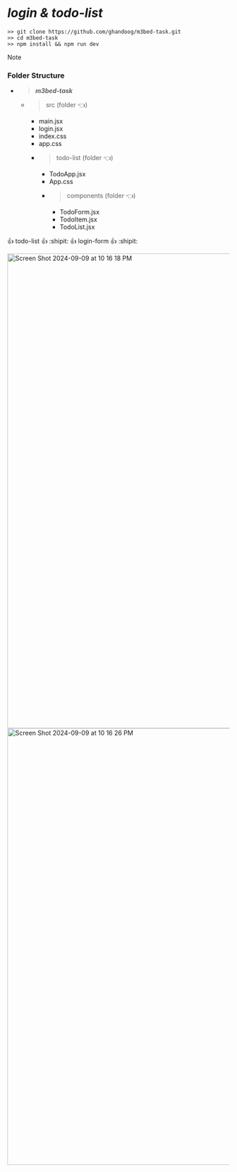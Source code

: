 # ***login & todo-list***
```
>> git clone https://github.com/ghandoog/m3bed-task.git
>> cd m3bed-task
>> npm install && npm run dev
```
> [!NOTE]
> ### Folder Structure
- >***m3bed-task***
  - >src (folder :point_left:)
    - main.jsx
    - login.jsx
    - index.css
    - app.css
    - >todo-list (folder :point_left:)
      - TodoApp.jsx
      - App.css
      - >components (folder :point_left:)
        - TodoForm.jsx
        - TodoItem.jsx
        - TodoList.jsx
           

:+1: todo-list :+1: :shipit:
:+1: login-form :+1: :shipit:
     
 <img width="1077" alt="Screen Shot 2024-09-09 at 10 16 18 PM" src="https://github.com/user-attachments/assets/3c8f5925-62be-4eab-814f-09528e8b12e8">
<img width="991" alt="Screen Shot 2024-09-09 at 10 16 26 PM" src="https://github.com/user-attachments/assets/fc3b12d1-3fa5-46d4-bae8-4787bafbbb9e">




